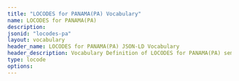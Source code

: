 ```yaml
---
title: "LOCODES for PANAMA(PA) Vocabulary"
name: LOCODES for PANAMA(PA) 
description: 
jsonid: "locodes-pa"
layout: vocabulary
header_name: LOCODES for PANAMA(PA) JSON-LD Vocabulary
header_description: Vocabulary Definition of LOCODES for PANAMA(PA) semantics in HTML format. JSON-LD format is available at [locodes-pa.jsonld](/vocabulary/locodes-pa.jsonld)
type: locode
options:
---
```

